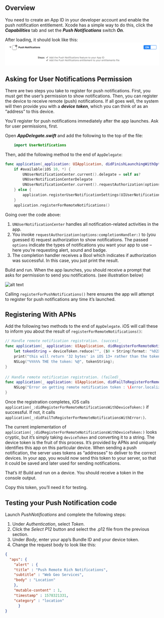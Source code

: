 ## Overview

You need to create an App ID in your developer account and enable the push notification entitlement. Xcode has a simple way to do this, click the  **_Capabilities_**  tab and set the  _**Push Notifications**_  switch  **_On_**.

After loading, it should look like this:
![alt text](/assets/Push-Notification-Capability.png "Capability")

## Asking for User Notifications Permission

There are two steps you take to register for push notifications. First, you must get the user’s permission to show notifications. Then, you can register the device to receive remote (push) notifications. If all goes well, the system will then provide you with a  **_device token_**, which you can think of as an “address” to this device.

You’ll register for push notifications immediately after the app launches. Ask for user permissions, first.

Open  **_AppDelegate.swift_**  and add the following to the top of the file:
```swift
    import UserNotifications
```
Then, add the following method to the end of `AppDelegate`:
```swift
func application(_application: UIApplication, didFinishLaunchingWithOptions launchOptions: [UIApplication.LaunchOptionsKey: Any]?) -> Bool {
	if #available(iOS 10, *) {
		UNUserNotificationCenter.current().delegate = self as? 		
		UNUserNotificationCenterDelegate
		UNUserNotificationCenter.current().requestAuthorization(options:[.badge, .alert, .sound]) { granted, error in }
	} else {
		application.registerUserNotificationSettings(UIUserNotificationSettings(types: [.badge, .sound, .alert], categories: **nil**))
	}
	application.registerForRemoteNotifications()
```
Going over the code above:

1.  `UNUserNotificationCenter`  handles all notification-related activities in the app.
2.  You invoke  `requestAuthorization(options:completionHandler:)`  to (you guessed it) request authorization to show notifications. The passed  `options`  indicate the types of notifications you want your app to use – here you’re requesting alert, sound and badge.
3.  The completion handler receives a Bool which indicates if authorization was successful. In this case, you just print the result.

Build and run. When the app launches, you should receive a prompt that asks for permission to send you notifications. (see illustration below)

![alt text](/assets/ios/notifallow.png "Notification Allow")

Calling `registerForPushNotifications()` here ensures the app will attempt to register for push notifications any time it’s launched.

##  Registering With APNs

Add the following two methods to the end of `AppDelegate`. iOS will call these to inform you about the result of `registerForRemoteNotifications()`:
```swift
// Handle remote notification registration. (succes)_
func application(_ application: UIApplication, didRegisterForRemoteNotificationsWithDeviceToken deviceToken: Data){
	let tokenString = deviceToken.reduce("", {$0 + String(format: "%02X", $1)})
	print("this will return '32 bytes' in iOS 13+ rather than the token \			(tokenString)")
	NSLog("%%%%% THE the token: %@", tokenString);
}

// Handle remote notification registration. (failed)_
func application(_ application: UIApplication, didFailToRegisterForRemoteNotificationsWithError error: Error) {
	NSLog("Error on getting remote notification token : \(error.localizedDescription)")
}
```
Once the registration completes, iOS calls  `application(_:didRegisterForRemoteNotificationsWithDeviceToken:)`  if successful. If not, it calls  `application(_:didFailToRegisterForRemoteNotificationsWithError:)`.

The current implementation of  `application(_:didRegisterForRemoteNotificationsWithDeviceToken:)`  looks cryptic, but it’s simply taking  `deviceToken`  and converting it to a string. The device token is the fruit of this process. It’s provided by APNs and uniquely identifies this app on this particular device. When sending a push notification, the server uses tokens as “addresses” to deliver to the correct devices. In your app, you would now send this token to your server, so that it could be saved and later used for sending notifications.

That’s it! Build and run on a device. You should receive a token in the console output. 

Copy this token, you’ll need it for testing.

## Testing your Push Notification code

Launch  _PushNotifications_  and complete the following steps:

1.  Under  _Authentication_, select  _Token_.
2.  Click the  _Select P12_  button and select the .p12 file from the previous section.
3.  Under  _Body_, enter your app’s Bundle ID and your device token.
4.  Change the request body to look like this:
```json
{
  "aps": {
    "alert" : {
    "title" : "Push Remote Rich Notifications",
    "subtitle" : "Web Geo Services",
    "body" : "Location"
	},
	"mutable-content" : 1,
	"timestamp" : 1578321331,
	"category" : "location"
	  }
}
```



